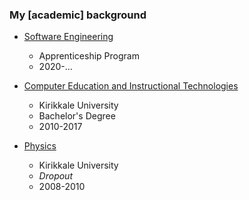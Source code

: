 ### My \[academic\] background

- [Software Engineering](/swe)

  - Apprenticeship Program
  - 2020-...

- [Computer Education and Instructional Technologies](https://bote.kku.edu.tr/)

  - Kirikkale University
  - Bachelor's Degree
  - 2010-2017

- [Physics](https://fizik.kku.edu.tr/)

  - Kirikkale University
  - _Dropout_
  - 2008-2010
